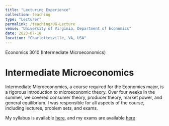 ```yaml
---
title: "Lecturing Experience"
collection: teaching
type: "Lecturer"
permalink: /teaching/UG-Lecture
venue: "University of Virginia, Department of Economics"
date: 2023-07-18
location: "Charlottesville, VA, USA"
---
```


Economics 3010 (Intermediate Microeconomics)

Intermediate Microeconomics
======
Intermediate Microeconomics, a course required for the Economics major, is a rigorous introduction to microeconomic theory. Over four weeks in the summer, we covered consumer theory, producer theory, market power, and general equilibrium. I was responsible for all aspects of the course, including lectures, problem sets, and exams. 

My syllabus is available [here](http://MSchnidman.github.io/files/Syllabus_Schnidman_3010.pdf), and my exams are available [here](http://MSchnidman.github.io/files/Intermediate_Microeconomics_Exams.7z)
